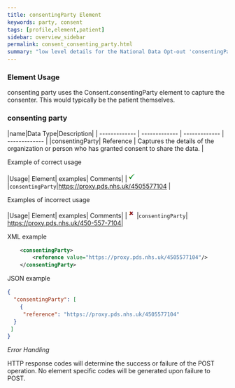 ```yaml
---
title: consentingParty Element
keywords: party, consent
tags: [profile,element,patient]
sidebar: overview_sidebar
permalink: consent_consenting_party.html
summary: "low level details for the National Data Opt-out 'consentingParty' element"
---
```

### Element Usage ###

consenting party uses the Consent.consentingParty element to capture the consenter. This would typically be the patient themselves.  

### consenting party ###

|name|Data Type|Description|
| ------------- | ------------- | ------------- | ------------- |
|consentingParty| Reference | Captures the details of the organization or person who has granted consent to share the data. |

Example of correct usage

|Usage| Element| examples| Comments|
|![Tick](images/tick.png)|`consentingParty`|https://proxy.pds.nhs.uk/4505577104 |

Examples of incorrect usage

|Usage| Element| examples| Comments|
|![Cross](images/cross.png)|`consentingParty`| https://proxy.pds.nhs.uk/450-557-7104|

XML example

```xml
    <consentingParty>
    	<reference value="https://proxy.pds.nhs.uk/4505577104"/>
    </consentingParty>
```

JSON example

```json
{
  "consentingParty": [
	{
     "reference": "https://proxy.pds.nhs.uk/4505577104"
  }
 ]
}
```

*Error Handling*

HTTP response codes will determine the success or failure of the POST operation. No element specific codes will be generated upon failure to POST.



